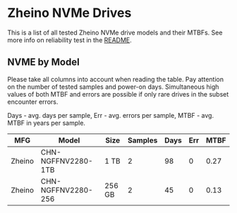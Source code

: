 Zheino NVMe Drives
==================

This is a list of all tested Zheino NVMe drive models and their MTBFs. See more
info on reliability test in the [README](https://github.com/linuxhw/SMART).

NVME by Model
------------

Please take all columns into account when reading the table. Pay attention on the
number of tested samples and power-on days. Simultaneous high values of both MTBF
and errors are possible if only rare drives in the subset encounter errors.

Days - avg. days per sample,
Err  - avg. errors per sample,
MTBF - avg. MTBF in years per sample.

| MFG       | Model              | Size   | Samples | Days  | Err   | MTBF |
|-----------|--------------------|--------|---------|-------|-------|------|
| Zheino    | CHN-NGFFNV2280-1TB | 1 TB   | 2       | 98    | 0     | 0.27   |
| Zheino    | CHN-NGFFNV2280-256 | 256 GB | 2       | 45    | 0     | 0.13   |
